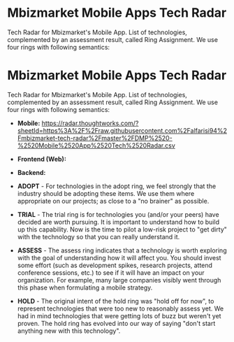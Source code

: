 # Mbizmarket Mobile Apps Tech Radar

Tech Radar for Mbizmarket's Mobile App. List of technologies, complemented by an assessment result, called Ring Assignment. We use four rings with following semantics:

# Mbizmarket Mobile Apps Tech Radar

Tech Radar for Mbizmarket's Mobile App. List of technologies, complemented by an assessment result, called Ring Assignment. We use four rings with following semantics:

* **Mobile:** https://radar.thoughtworks.com/?sheetId=https%3A%2F%2Fraw.githubusercontent.com%2Falfarisi94%2Fmbizmarket-tech-radar%2Fmaster%2FDMP%2520-%2520Mobile%2520App%2520Tech%2520Radar.csv
* **Frontend (Web):**
* **Backend:**

* **ADOPT** - For technologies in the adopt ring, we feel strongly that the industry should be adopting these items. We use them where appropriate on our projects; as close to a "no brainer" as possible.

* **TRIAL** - The trial ring is for technologies you (and/or your peers) have decided are worth pursuing. It is important to understand how to build up this capability. Now is the time to pilot a low-risk project to "get dirty" with the technology so that you can really understand it.

* **ASSESS** - The assess ring indicates that a technology is worth exploring with the goal of understanding how it will affect you. You should invest some effort (such as development spikes, research projects, attend conference sessions, etc.) to see if it will have an impact on your organization. For example, many large companies visibly went through this phase when formulating a mobile strategy.

* **HOLD** - The original intent of the hold ring was "hold off for now", to represent technologies that were too new to reasonably assess yet. We had in mind technologies that were getting lots of buzz but weren't yet proven. The hold ring has evolved into our way of saying "don't start anything new with this technology".